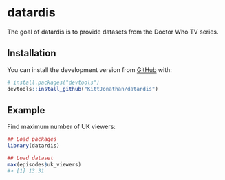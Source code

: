 
<!-- README.md is generated from README.Rmd. Please edit that file -->

# datardis

<!-- badges: start -->
<!-- badges: end -->

The goal of datardis is to provide datasets from the Doctor Who TV
series.

## Installation

You can install the development version from
[GitHub](https://github.com/) with:

``` r
# install.packages("devtools")
devtools::install_github("KittJonathan/datardis")
```

## Example

Find maximum number of UK viewers:

``` r
## Load packages
library(datardis)

## Load dataset
max(episodes$uk_viewers)
#> [1] 13.31
```
